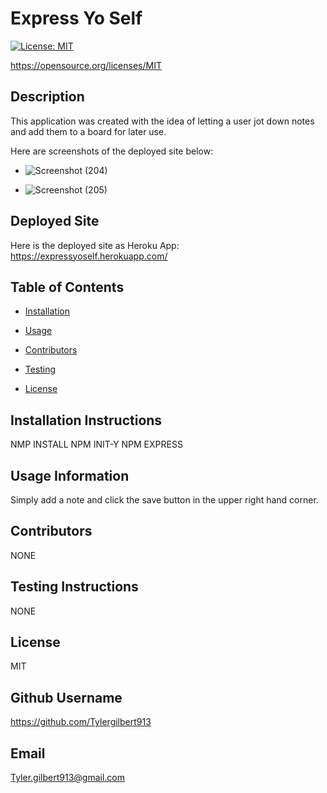 
    
# Express Yo Self
    
[![License: MIT](https://img.shields.io/badge/License-MIT-yellow.svg)](https://opensource.org/licenses/MIT)

https://opensource.org/licenses/MIT
    
## Description 
    
This application was created with the idea of letting a user jot down notes and add them to a board for later use.

Here are screenshots of the deployed site below:

   * ![Screenshot (204)](https://user-images.githubusercontent.com/73138234/110415709-57039380-8060-11eb-8936-7661f179b533.png)

   * ![Screenshot (205)](https://user-images.githubusercontent.com/73138234/110415720-5bc84780-8060-11eb-9352-cab78828f1b4.png)


## Deployed Site

Here is the deployed site as Heroku App: https://expressyoself.herokuapp.com/
    
## Table of Contents
    
* [Installation](#installation)
    
* [Usage](#usage)
    
* [Contributors](#contributing)
    
* [Testing](#test)
    
* [License](#license)
    
## Installation Instructions
    
NMP INSTALL NPM INIT-Y NPM EXPRESS 
    
## Usage Information 
    
Simply add a note and click the save button in the upper right hand corner.
    
## Contributors 
    
NONE
    
## Testing Instructions 
    
NONE
    
## License
    
MIT
    
## Github Username
    
https://github.com/Tylergilbert913
    
## Email
    
Tyler.gilbert913@gmail.com
    